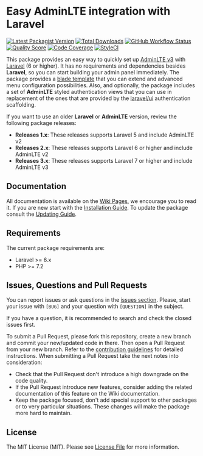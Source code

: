 # Easy AdminLTE integration with Laravel

[![Latest Packagist Version](https://img.shields.io/packagist/v/jeroennoten/Laravel-AdminLTE?logo=github&logoColor=white&style=flat-square)](https://packagist.org/packages/jeroennoten/Laravel-AdminLTE)
[![Total Downloads](https://img.shields.io/packagist/dt/jeroennoten/Laravel-AdminLTE.svg?logo=github&logoColor=white&style=flat-square)](https://packagist.org/packages/jeroennoten/Laravel-AdminLTE)
[![GitHub Workflow Status](https://img.shields.io/github/workflow/status/jeroennoten/Laravel-AdminLTE/run-tests?logo=github-actions&logoColor=white&style=flat-square)](https://github.com/jeroennoten/Laravel-AdminLTE/actions)
[![Quality Score](https://img.shields.io/scrutinizer/quality/g/jeroennoten/Laravel-AdminLTE.svg?logo=scrutinizer&style=flat-square)](https://scrutinizer-ci.com/g/jeroennoten/Laravel-AdminLTE)
[![Code Coverage](https://img.shields.io/scrutinizer/coverage/g/jeroennoten/Laravel-AdminLTE.svg?logo=scrutinizer&style=flat-square)](https://scrutinizer-ci.com/g/jeroennoten/Laravel-AdminLTE)
[![StyleCI](https://styleci.io/repos/38200433/shield?branch=master)](https://styleci.io/repos/38200433)

This package provides an easy way to quickly set up [AdminLTE v3](https://adminlte.io/themes/v3/) with [Laravel](https://laravel.com/) (6 or higher). It has no requirements and dependencies besides **Laravel**, so you can start building your admin panel immediately. The package provides a [blade template](https://laravel.com/docs/8.x/blade) that you can extend and advanced menu configuration possibilities. Also, and optionally, the package includes a set of **AdminLTE** styled authentication views that you can use in replacement of the ones that are provided by the [laravel/ui](https://github.com/laravel/ui) authentication scaffolding.

If you want to use an older **Laravel** or **AdminLTE** version, review the following package releases:
- **Releases 1.x**:
  These releases supports Laravel 5 and include AdminLTE v2
- **Releases 2.x**:
  These releases supports Laravel 6 or higher and include AdminLTE v2
- **Releases 3.x**:
  These releases supports Laravel 7 or higher and include AdminLTE v3
## Documentation

All documentation is available on the [Wiki Pages](https://github.com/jeroennoten/Laravel-AdminLTE/wiki), we encourage you to read it. If you are new start with the [Installation Guide](https://github.com/jeroennoten/Laravel-AdminLTE/wiki/Installation). To update the package consult the [Updating Guide](https://github.com/jeroennoten/Laravel-AdminLTE/wiki/Updating).


## Requirements

The current package requirements are:

- Laravel >= 6.x
- PHP >= 7.2


## Issues, Questions and Pull Requests

You can report issues or ask questions in the [issues section](https://github.com/jeroennoten/Laravel-AdminLTE/issues). Please, start your issue with `[BUG]` and your question with `[QUESTION]` in the subject.

If you have a question, it is recommended to search and check the closed issues first.

To submit a Pull Request, please fork this repository, create a new branch and commit your new/updated code in there. Then open a Pull Request from your new branch. Refer to the [contribution guidelines](https://github.com/jeroennoten/Laravel-AdminLTE/blob/master/.github/CONTRIBUTING.md) for detailed instructions. When submitting a Pull Request take the next notes into consideration:

- Check that the Pull Request don't introduce a high downgrade on the code quality.
- If the Pull Request introduce new features, consider adding the related documentation of this feature on the Wiki documentation.
- Keep the package focused, don't add special support to other packages or to very particular situations. These changes will make the package more hard to maintain.

## License

The MIT License (MIT). Please see [License File](LICENSE.md) for more information.
